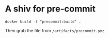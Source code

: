 # A shiv for pre-commit

```
docker build -t "precommit:build" .
```

Then grab the file from `/artifacts/precommit.pyz`
